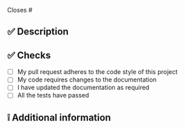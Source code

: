 <!--
Thanks for creating this pull request

Please make sure that the pull request is limited to one type (docs, feature, etc.) and keep it as small as possible. You can open multiple prs instead of opening a huge one.
-->

<!--
If this pull request closes an issue, please mention the issue number below
-->
Closes # <!-- Issue # here -->

## ✅ Description
<!-- Add a brief description of the PR -->

<!--
You can also choose to add a list of changes and if they have been completed or not by using the markdown to-do list syntax:
- [ ] Not Completed
- [x] Completed
-->

## ✅ Checks
<!--
Make sure your pr passes the CI checks and do check the following fields as needed
-->
- [ ] My pull request adheres to the code style of this project
- [ ] My code requires changes to the documentation
- [ ] I have updated the documentation as required
- [ ] All the tests have passed

## ❕ Additional information
<!-- Any additional information like breaking changes, dependencies added, screenshots, comparisons between new and old behavior, etc. -->
